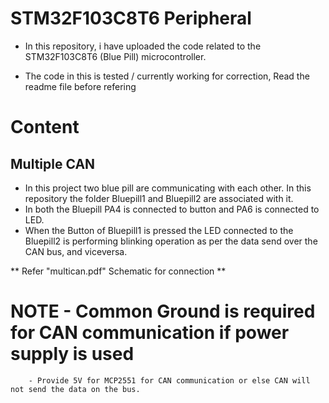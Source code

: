 
# STM32F103C8T6 Peripheral

- In this repository, i have uploaded the code related to the STM32F103C8T6 (Blue Pill) microcontroller.

- The code in this is tested / currently working for correction, Read the readme file before refering



# Content

## Multiple CAN

- In this project two blue pill are communicating with each other. In this repository the folder Bluepill1 and Bluepill2 are associated with it. 
- In both the Bluepill PA4 is connected to button and PA6 is connected to LED.
- When the Button of Bluepill1 is pressed the LED connected to the Bluepill2 is performing blinking operation as per the data send over the CAN bus, and viceversa.

** Refer "multican.pdf" Schematic for connection **
# NOTE - Common Ground is required for CAN communication if power supply is used
        - Provide 5V for MCP2551 for CAN communication or else CAN will not send the data on the bus.
